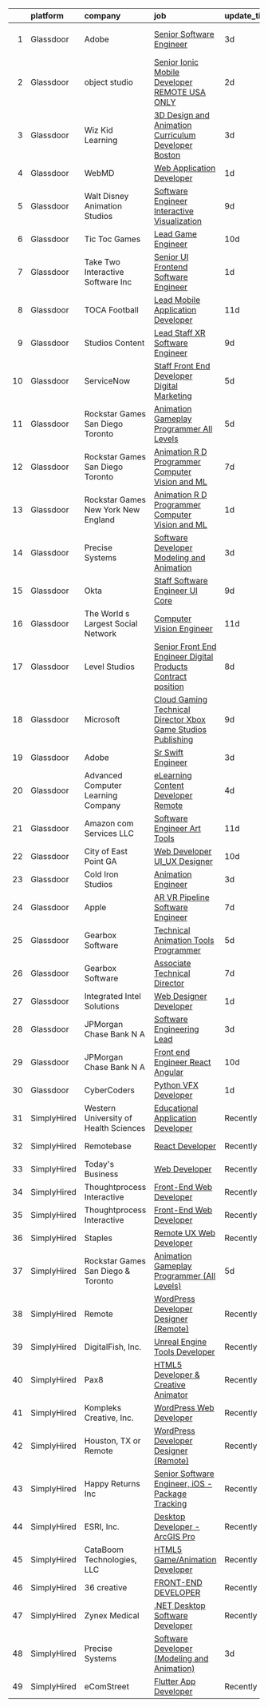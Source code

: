 

|    | platform    | company                               | job                                                                                                                                                                                                                                                                                                                                                                                                                                                                                                                                                                                                                                                                                                                                                                                                                                                                                                                                                                                                                                                                                                                                                                                                                                                                                                                                                           | update_time   | location          |
|---:|:------------|:--------------------------------------|:--------------------------------------------------------------------------------------------------------------------------------------------------------------------------------------------------------------------------------------------------------------------------------------------------------------------------------------------------------------------------------------------------------------------------------------------------------------------------------------------------------------------------------------------------------------------------------------------------------------------------------------------------------------------------------------------------------------------------------------------------------------------------------------------------------------------------------------------------------------------------------------------------------------------------------------------------------------------------------------------------------------------------------------------------------------------------------------------------------------------------------------------------------------------------------------------------------------------------------------------------------------------------------------------------------------------------------------------------------------|:--------------|:------------------|
|  1 | Glassdoor   | Adobe                                 | [Senior Software Engineer](https://www.glassdoor.com/partner/jobListing.htm?pos=116&ao=1136043&s=58&guid=000001820aeb0d88bd828597efcf6969&src=GD_JOB_AD&t=SR&vt=w&cs=1_b3d04501&cb=1658040553227&jobListingId=1008002535209&jrtk=3-0-1g85em3eg2f38001-1g85em3f1gsrn800-90d469583d0bb19c-)                                                                                                                                                                                                                                                                                                                                                                                                                                                                                                                                                                                                                                                                                                                                                                                                                                                                                                                                                                                                                                                                     | 3d            | San Francisco, CA |
|  2 | Glassdoor   | object studio                         | [Senior Ionic Mobile Developer  REMOTE  USA ONLY ](https://www.glassdoor.com/partner/jobListing.htm?pos=112&ao=1136043&s=58&guid=000001820aeb0d88bd828597efcf6969&src=GD_JOB_AD&t=SR&vt=w&ea=1&cs=1_77a3b94a&cb=1658040553224&jobListingId=1008005650927&jrtk=3-0-1g85em3eg2f38001-1g85em3f1gsrn800-8984049d416d7946-)                                                                                                                                                                                                                                                                                                                                                                                                                                                                                                                                                                                                                                                                                                                                                                                                                                                                                                                                                                                                                                        | 2d            | Remote            |
|  3 | Glassdoor   | Wiz Kid Learning                      | [3D Design and Animation Curriculum Developer  Boston ](https://www.glassdoor.com/partner/jobListing.htm?pos=109&ao=1136043&s=58&guid=000001820aeb0d88bd828597efcf6969&src=GD_JOB_AD&t=SR&vt=w&ea=1&cs=1_3d896136&cb=1658040553224&jobListingId=1008003616267&jrtk=3-0-1g85em3eg2f38001-1g85em3f1gsrn800-34dad940bcb33a28-)                                                                                                                                                                                                                                                                                                                                                                                                                                                                                                                                                                                                                                                                                                                                                                                                                                                                                                                                                                                                                                   | 3d            | Boston, MA        |
|  4 | Glassdoor   | WebMD                                 | [Web Application Developer](https://www.glassdoor.com/partner/jobListing.htm?pos=106&ao=1136043&s=58&guid=000001820aeb0d88bd828597efcf6969&src=GD_JOB_AD&t=SR&vt=w&cs=1_86ca377d&cb=1658040553223&jobListingId=1008008367061&jrtk=3-0-1g85em3eg2f38001-1g85em3f1gsrn800-e28f196c8044f50b-)                                                                                                                                                                                                                                                                                                                                                                                                                                                                                                                                                                                                                                                                                                                                                                                                                                                                                                                                                                                                                                                                    | 1d            | Atlanta, GA       |
|  5 | Glassdoor   | Walt Disney Animation Studios         | [Software Engineer   Interactive Visualization](https://www.glassdoor.com/partner/jobListing.htm?pos=123&ao=1136043&s=58&guid=000001820aeb0d88bd828597efcf6969&src=GD_JOB_AD&t=SR&vt=w&cs=1_39458b3f&cb=1658040553228&jobListingId=1007989924540&jrtk=3-0-1g85em3eg2f38001-1g85em3f1gsrn800-c8ab2cad69faae54-)                                                                                                                                                                                                                                                                                                                                                                                                                                                                                                                                                                                                                                                                                                                                                                                                                                                                                                                                                                                                                                                | 9d            | Burbank, CA       |
|  6 | Glassdoor   | Tic Toc Games                         | [Lead Game Engineer](https://www.glassdoor.com/partner/jobListing.htm?pos=101&ao=1110586&s=58&guid=000001820aeb0d88bd828597efcf6969&src=GD_JOB_AD&t=SR&vt=w&ea=1&cs=1_cdb80446&cb=1658040553223&jobListingId=1007988135648&cpc=6193B0C32834B022&jrtk=3-0-1g85em3eg2f38001-1g85em3f1gsrn800-d64abbbba008689c--6NYlbfkN0Cd5ZvLdai7cR0fypH5_WiGezUQesq24dbKuF0ly35ya5O8NkFj-qrjk_MUFn-ZopRYajAPhWX9LNA6MZYyOBBVSnwGNafyInkk4SaAwxziARUpTpzgu-HGAP7xRtytEC4YwZ6Vhh_DrUo8-uVGI-6X1rJAiG0AXNxI_EWwc6sckAF_hdzcvx3Hz0-Wvnml3jEQU6zLdSDcdktPner5SvndE6UgYEctLHFhk9wMR9LjAtIdIlQ99rmDFwXYvqiD9z-Tg3g9pIMROBH-d0nBVGRBWOj1imb_wPRBwevnKQNy-6t5FXh3XNxd6qPd48--S0TSPekwsw8V-yuQH9o8vJvdDA7MeYvXa95a9Q0aJ1IGwcJdHE2XZmh24vrXBi7gaIofFSvfXa1XW5bQ6nbX9BPLEMyxWGXBV3zmkMj69IluJ9lsya9OQQQ-cG1f0_J01ROmzpTza0wbF3dnBgY0wi4A-4y3naKb6Oh49TPs-eUqMzAo5b-wnn7098gUaj78P5E%3D)                                                                                                                                                                                                                                                                                                                                                                                                                                                                                                   | 10d           | Burbank, CA       |
|  7 | Glassdoor   | Take Two Interactive Software  Inc    | [Senior UI Frontend Software Engineer](https://www.glassdoor.com/partner/jobListing.htm?pos=130&ao=1136043&s=58&guid=000001820aeb0d88bd828597efcf6969&src=GD_JOB_AD&t=SR&vt=w&cs=1_5f26e142&cb=1658040553230&jobListingId=1008008766779&jrtk=3-0-1g85em3eg2f38001-1g85em3f1gsrn800-7e80f0c048eb258d-)                                                                                                                                                                                                                                                                                                                                                                                                                                                                                                                                                                                                                                                                                                                                                                                                                                                                                                                                                                                                                                                         | 1d            | San Francisco, CA |
|  8 | Glassdoor   | TOCA Football                         | [Lead Mobile Application Developer](https://www.glassdoor.com/partner/jobListing.htm?pos=119&ao=1136043&s=58&guid=000001820aeb0d88bd828597efcf6969&src=GD_JOB_AD&t=SR&vt=w&ea=1&cs=1_d364fab4&cb=1658040553227&jobListingId=1007985435294&jrtk=3-0-1g85em3eg2f38001-1g85em3f1gsrn800-8b2fa59b8d0a20e1-)                                                                                                                                                                                                                                                                                                                                                                                                                                                                                                                                                                                                                                                                                                                                                                                                                                                                                                                                                                                                                                                       | 11d           | Costa Mesa, CA    |
|  9 | Glassdoor   | Studios Content                       | [Lead  Staff  XR Software Engineer](https://www.glassdoor.com/partner/jobListing.htm?pos=127&ao=1136043&s=58&guid=000001820aeb0d88bd828597efcf6969&src=GD_JOB_AD&t=SR&vt=w&cs=1_f1cf91da&cb=1658040553228&jobListingId=1007989924534&jrtk=3-0-1g85em3eg2f38001-1g85em3f1gsrn800-bb2f81d2b8e98c7a-)                                                                                                                                                                                                                                                                                                                                                                                                                                                                                                                                                                                                                                                                                                                                                                                                                                                                                                                                                                                                                                                            | 9d            | Glendale, CA      |
| 10 | Glassdoor   | ServiceNow                            | [Staff Front End Developer  Digital Marketing](https://www.glassdoor.com/partner/jobListing.htm?pos=120&ao=1136043&s=58&guid=000001820aeb0d88bd828597efcf6969&src=GD_JOB_AD&t=SR&vt=w&cs=1_88d8a349&cb=1658040553227&jobListingId=1007998745708&jrtk=3-0-1g85em3eg2f38001-1g85em3f1gsrn800-57ff975c92f37266-)                                                                                                                                                                                                                                                                                                                                                                                                                                                                                                                                                                                                                                                                                                                                                                                                                                                                                                                                                                                                                                                 | 5d            | Santa Clara, CA   |
| 11 | Glassdoor   | Rockstar Games San Diego   Toronto    | [Animation Gameplay Programmer  All Levels ](https://www.glassdoor.com/partner/jobListing.htm?pos=108&ao=1136043&s=58&guid=000001820aeb0d88bd828597efcf6969&src=GD_JOB_AD&t=SR&vt=w&cs=1_f3dd6984&cb=1658040553224&jobListingId=1007999078451&jrtk=3-0-1g85em3eg2f38001-1g85em3f1gsrn800-a340a17d7da06a63-)                                                                                                                                                                                                                                                                                                                                                                                                                                                                                                                                                                                                                                                                                                                                                                                                                                                                                                                                                                                                                                                   | 5d            | Carlsbad, CA      |
| 12 | Glassdoor   | Rockstar Games San Diego   Toronto    | [Animation R D Programmer  Computer Vision and ML](https://www.glassdoor.com/partner/jobListing.htm?pos=118&ao=1136043&s=58&guid=000001820aeb0d88bd828597efcf6969&src=GD_JOB_AD&t=SR&vt=w&cs=1_0dcf90d9&cb=1658040553227&jobListingId=1007994889333&jrtk=3-0-1g85em3eg2f38001-1g85em3f1gsrn800-3d94f6aba5e2c913-)                                                                                                                                                                                                                                                                                                                                                                                                                                                                                                                                                                                                                                                                                                                                                                                                                                                                                                                                                                                                                                             | 7d            | Carlsbad, CA      |
| 13 | Glassdoor   | Rockstar Games New York   New England | [Animation R D Programmer  Computer Vision and ML](https://www.glassdoor.com/partner/jobListing.htm?pos=115&ao=1136043&s=58&guid=000001820aeb0d88bd828597efcf6969&src=GD_JOB_AD&t=SR&vt=w&cs=1_37191603&cb=1658040553224&jobListingId=1008008924422&jrtk=3-0-1g85em3eg2f38001-1g85em3f1gsrn800-3642d98c74d7049e-)                                                                                                                                                                                                                                                                                                                                                                                                                                                                                                                                                                                                                                                                                                                                                                                                                                                                                                                                                                                                                                             | 1d            | Manhattan         |
| 14 | Glassdoor   | Precise Systems                       | [Software Developer  Modeling and Animation ](https://www.glassdoor.com/partner/jobListing.htm?pos=107&ao=1136043&s=58&guid=000001820aeb0d88bd828597efcf6969&src=GD_JOB_AD&t=SR&vt=w&ea=1&cs=1_f279984c&cb=1658040553223&jobListingId=1008004152660&jrtk=3-0-1g85em3eg2f38001-1g85em3f1gsrn800-fe782767aaad92cb-)                                                                                                                                                                                                                                                                                                                                                                                                                                                                                                                                                                                                                                                                                                                                                                                                                                                                                                                                                                                                                                             | 3d            | San Diego, CA     |
| 15 | Glassdoor   | Okta                                  | [Staff Software Engineer   UI Core](https://www.glassdoor.com/partner/jobListing.htm?pos=117&ao=1136043&s=58&guid=000001820aeb0d88bd828597efcf6969&src=GD_JOB_AD&t=SR&vt=w&ea=1&cs=1_f5c5587d&cb=1658040553227&jobListingId=1007990571145&jrtk=3-0-1g85em3eg2f38001-1g85em3f1gsrn800-48bedb02c5398719-)                                                                                                                                                                                                                                                                                                                                                                                                                                                                                                                                                                                                                                                                                                                                                                                                                                                                                                                                                                                                                                                       | 9d            | San Francisco, CA |
| 16 | Glassdoor   | The World s Largest Social Network    | [Computer Vision Engineer](https://www.glassdoor.com/partner/jobListing.htm?pos=103&ao=1110586&s=58&guid=000001820aeb0d88bd828597efcf6969&src=GD_JOB_AD&t=SR&vt=w&ea=1&cs=1_9cc1728d&cb=1658040553223&jobListingId=1007986416966&cpc=C891152315FA1AD8&jrtk=3-0-1g85em3eg2f38001-1g85em3f1gsrn800-c5965c3cdc754f6e--6NYlbfkN0DSgjPPcnEdvoK3uuxfISLALE6pB1FR7YSHOr_tSg5_QGIhoz_2VqUepdcKLBLI_zSTiDG9miZVMvsQYEu1a9HnATBj80rFOqBh7dkETC6HhruRU2nFkvongE7A9ctyAo1xch-o8NUxgq7ZXIFTXqEGKxGex475UMwBiWTvuikxVk8N3GIWvOER8ksDbdgD7XBIyCmKhs3HwXLmnmRqXwDFMS05WLLjYZ7d-ndHwXZZooyFcfK3VfHUPIhykkwq9SUv-8uvze2cFpfp3LeJkAv8ISd8eviPuPWAO39tNBe5-d1G4qCV0SvjRLNS7can__9phw9pqx6o1sRRNhTV1CKHb_fY3it3M9hJAayy0gWHxY-Bx-a8Tu-3NMHlf_RGwC7A2Z9jwf7sE29Fa44hdJddQImSH4sR0S_l-fFBaA4D4uKA6WzlUJSzAZjO2bKVVlU0WNlTLpXChT7ziwSBbDUk4ZbaRscrcu08USgib-1jYKwKPWkFw-OO82psZ4kYrXldhmoLp3jE_NmvsVXW7JJTFoJFG3NER9JLOYayn60PLLzFsqIsiqWLyJ-5P11eydjAClPmvCQHFpARX5QdyqX9)                                                                                                                                                                                                                                                                                                                                                                                                           | 11d           | Houston, TX       |
| 17 | Glassdoor   | Level Studios                         | [Senior Front End Engineer  Digital Products  Contract position ](https://www.glassdoor.com/partner/jobListing.htm?pos=124&ao=1136043&s=58&guid=000001820aeb0d88bd828597efcf6969&src=GD_JOB_AD&t=SR&vt=w&ea=1&cs=1_2047dd5b&cb=1658040553228&jobListingId=1007993982816&jrtk=3-0-1g85em3eg2f38001-1g85em3f1gsrn800-d3f36b7e3db22822-)                                                                                                                                                                                                                                                                                                                                                                                                                                                                                                                                                                                                                                                                                                                                                                                                                                                                                                                                                                                                                         | 8d            | Atlanta, GA       |
| 18 | Glassdoor   | Microsoft                             | [Cloud Gaming Technical Director   Xbox Game Studios Publishing](https://www.glassdoor.com/partner/jobListing.htm?pos=129&ao=1136043&s=58&guid=000001820aeb0d88bd828597efcf6969&src=GD_JOB_AD&t=SR&vt=w&cs=1_0eb45cfb&cb=1658040553230&jobListingId=1007991354486&jrtk=3-0-1g85em3eg2f38001-1g85em3f1gsrn800-51d256fb354a595a-)                                                                                                                                                                                                                                                                                                                                                                                                                                                                                                                                                                                                                                                                                                                                                                                                                                                                                                                                                                                                                               | 9d            | Redmond, WA       |
| 19 | Glassdoor   | Adobe                                 | [Sr  Swift Engineer](https://www.glassdoor.com/partner/jobListing.htm?pos=122&ao=1136043&s=58&guid=000001820aeb0d88bd828597efcf6969&src=GD_JOB_AD&t=SR&vt=w&cs=1_fb8b5c25&cb=1658040553228&jobListingId=1008002513784&jrtk=3-0-1g85em3eg2f38001-1g85em3f1gsrn800-249d4a184d1fb370-)                                                                                                                                                                                                                                                                                                                                                                                                                                                                                                                                                                                                                                                                                                                                                                                                                                                                                                                                                                                                                                                                           | 3d            | New York, NY      |
| 20 | Glassdoor   | Advanced Computer Learning Company    | [eLearning Content Developer  Remote  ](https://www.glassdoor.com/partner/jobListing.htm?pos=113&ao=1136043&s=58&guid=000001820aeb0d88bd828597efcf6969&src=GD_JOB_AD&t=SR&vt=w&ea=1&cs=1_7276b963&cb=1658040553224&jobListingId=1008000784696&jrtk=3-0-1g85em3eg2f38001-1g85em3f1gsrn800-e77e1058c18c2e89-)                                                                                                                                                                                                                                                                                                                                                                                                                                                                                                                                                                                                                                                                                                                                                                                                                                                                                                                                                                                                                                                   | 4d            | Remote            |
| 21 | Glassdoor   | Amazon com Services LLC               | [Software Engineer  Art Tools](https://www.glassdoor.com/partner/jobListing.htm?pos=128&ao=1136043&s=58&guid=000001820aeb0d88bd828597efcf6969&src=GD_JOB_AD&t=SR&vt=w&cs=1_7b985a9a&cb=1658040553230&jobListingId=1007985413348&jrtk=3-0-1g85em3eg2f38001-1g85em3f1gsrn800-0f3b1944bdf62a9c-)                                                                                                                                                                                                                                                                                                                                                                                                                                                                                                                                                                                                                                                                                                                                                                                                                                                                                                                                                                                                                                                                 | 11d           | San Diego, CA     |
| 22 | Glassdoor   | City of East Point  GA                | [Web Developer UI_UX Designer](https://www.glassdoor.com/partner/jobListing.htm?pos=110&ao=1136043&s=58&guid=000001820aeb0d88bd828597efcf6969&src=GD_JOB_AD&t=SR&vt=w&cs=1_177ac37c&cb=1658040553224&jobListingId=1007987965771&jrtk=3-0-1g85em3eg2f38001-1g85em3f1gsrn800-e5781bb998209cdb-)                                                                                                                                                                                                                                                                                                                                                                                                                                                                                                                                                                                                                                                                                                                                                                                                                                                                                                                                                                                                                                                                 | 10d           | East Point, GA    |
| 23 | Glassdoor   | Cold Iron Studios                     | [Animation Engineer](https://www.glassdoor.com/partner/jobListing.htm?pos=111&ao=1136043&s=58&guid=000001820aeb0d88bd828597efcf6969&src=GD_JOB_AD&t=SR&vt=w&ea=1&cs=1_47537ebc&cb=1658040553224&jobListingId=1008003738705&jrtk=3-0-1g85em3eg2f38001-1g85em3f1gsrn800-7ec8e93f903792ed-)                                                                                                                                                                                                                                                                                                                                                                                                                                                                                                                                                                                                                                                                                                                                                                                                                                                                                                                                                                                                                                                                      | 3d            | Remote            |
| 24 | Glassdoor   | Apple                                 | [AR VR Pipeline Software Engineer](https://www.glassdoor.com/partner/jobListing.htm?pos=102&ao=1110586&s=58&guid=000001820aeb0d88bd828597efcf6969&src=GD_JOB_AD&t=SR&vt=w&cs=1_babb2587&cb=1658040553223&jobListingId=1007994891471&cpc=F41FEAB56D215062&jrtk=3-0-1g85em3eg2f38001-1g85em3f1gsrn800-fc55de529b78aa8f--6NYlbfkN0BvKrLyj5gPmtZO9T8euul8TCxuuKNOtzRJOomxnwSEodTz2Bc-sPZlbtkML8D-m4qO4tenHzNlbzznl9Zovftmt6-Mg1P-NrNJwQV9b7AKhWEtyPHdze1p3up1kuyhCBmYpi4Iic0ExJ4rulqpIM8-RimAb7jpdBuTvtFVnPTld-LTBNU2LzmUdQggtG8zbhLqv__KVcGJUOxzNSdhpQ_oIkd2nJyVvh7otF8Ny9ISVFsHLuiaINStY_W8Dc5zEYMCN9omq5hzSaq1zb-NiLAZM_k5KNtJOiNIL7QcKQ-B3dlMYCVkRkZ9R3KX0h381jtvxDYXFj-h1s-NjzoEC6N5eG4kpaxV-00-Yg57spl6j8PqX5MPTlMgbuOMM5vBiX39tG6EoKnOJhQR0eOMUUa_NnKzPECSxrypHX-k-UcZrQtUsP1JeAzSg0O_fRG5UQXFnLMz0_8R21OWqpwnydId33VFSVHN0HVeVlNJ7hLUsIysI2iw431IZH4AvXhj7vlFIwkckuS-2CJzIQAXq3ANjTzISdB3XmDAvzFYpJoteE0ptqO1TM88x6u2toouJwz0glaxxcz2ugFHRiZJ__5HPfvnUh5Gm-r2chEZys0KrJIi4PHCxCs9FYTCkgK82p4u3JuhGMf9TkRmskymnKfzo7IBRPsmdQcTHyGmBOpz3cWJjr4iNmU3zrohcjYs7JJOO1QonyAp0WKT-_UUdvSQ-NnRnAI2pDrYLCgjbza61RZvtVf_JXc_1sOco2n-B4CBlzEEQKJz09WgvmZb7v4Skxg8uRGTmKM3-61AtrtTuVeZ6bF703u6Bc-cokhOa7cL6Vvl7iZq0M-9FhhK9FLaW39i06GL3sPOi5bj6iRvql7QwVP10-eOM5SAnopprK4enFbVJsqD0vsX9e_mSMvsboXw2xVzVnEXcCgRbV5kJPKF8bTNETYKhWxGFEtzC94CIUzdHI4uXA4OCFBP1qvV)        | 7d            | Boulder, CO       |
| 25 | Glassdoor   | Gearbox Software                      | [Technical Animation Tools Programmer](https://www.glassdoor.com/partner/jobListing.htm?pos=121&ao=1136043&s=58&guid=000001820aeb0d88bd828597efcf6969&src=GD_JOB_AD&t=SR&vt=w&ea=1&cs=1_894066a2&cb=1658040553228&jobListingId=1007998860842&jrtk=3-0-1g85em3eg2f38001-1g85em3f1gsrn800-a6dc851de2496d1b-)                                                                                                                                                                                                                                                                                                                                                                                                                                                                                                                                                                                                                                                                                                                                                                                                                                                                                                                                                                                                                                                    | 5d            | Frisco, TX        |
| 26 | Glassdoor   | Gearbox Software                      | [Associate Technical Director](https://www.glassdoor.com/partner/jobListing.htm?pos=114&ao=1136043&s=58&guid=000001820aeb0d88bd828597efcf6969&src=GD_JOB_AD&t=SR&vt=w&ea=1&cs=1_f7be347b&cb=1658040553224&jobListingId=1007994173103&jrtk=3-0-1g85em3eg2f38001-1g85em3f1gsrn800-1431cd0e3815fedf-)                                                                                                                                                                                                                                                                                                                                                                                                                                                                                                                                                                                                                                                                                                                                                                                                                                                                                                                                                                                                                                                            | 7d            | Frisco, TX        |
| 27 | Glassdoor   | Integrated Intel Solutions            | [Web Designer Developer](https://www.glassdoor.com/partner/jobListing.htm?pos=105&ao=1136043&s=58&guid=000001820aeb0d88bd828597efcf6969&src=GD_JOB_AD&t=SR&vt=w&cs=1_71a87b83&cb=1658040553223&jobListingId=1008008326761&jrtk=3-0-1g85em3eg2f38001-1g85em3f1gsrn800-53096bd33ca80194-)                                                                                                                                                                                                                                                                                                                                                                                                                                                                                                                                                                                                                                                                                                                                                                                                                                                                                                                                                                                                                                                                       | 1d            | Arnold, MO        |
| 28 | Glassdoor   | JPMorgan Chase Bank  N A              | [Software Engineering Lead](https://www.glassdoor.com/partner/jobListing.htm?pos=125&ao=1136043&s=58&guid=000001820aeb0d88bd828597efcf6969&src=GD_JOB_AD&t=SR&vt=w&cs=1_1bac8cde&cb=1658040553228&jobListingId=1008004070942&jrtk=3-0-1g85em3eg2f38001-1g85em3f1gsrn800-a2bee1a658d9f7d5-)                                                                                                                                                                                                                                                                                                                                                                                                                                                                                                                                                                                                                                                                                                                                                                                                                                                                                                                                                                                                                                                                    | 3d            | New York, NY      |
| 29 | Glassdoor   | JPMorgan Chase Bank  N A              | [Front end Engineer   React Angular](https://www.glassdoor.com/partner/jobListing.htm?pos=126&ao=1136043&s=58&guid=000001820aeb0d88bd828597efcf6969&src=GD_JOB_AD&t=SR&vt=w&cs=1_ecef6db6&cb=1658040553228&jobListingId=1007988777526&jrtk=3-0-1g85em3eg2f38001-1g85em3f1gsrn800-3448aae28f76cc34-)                                                                                                                                                                                                                                                                                                                                                                                                                                                                                                                                                                                                                                                                                                                                                                                                                                                                                                                                                                                                                                                           | 10d           | Plano, TX         |
| 30 | Glassdoor   | CyberCoders                           | [Python VFX Developer](https://www.glassdoor.com/partner/jobListing.htm?pos=104&ao=1110586&s=58&guid=000001820aeb0d88bd828597efcf6969&src=GD_JOB_AD&t=SR&vt=w&ea=1&cs=1_0bf7aaa6&cb=1658040553223&jobListingId=1008008702244&cpc=2CAED5C921A5F994&jrtk=3-0-1g85em3eg2f38001-1g85em3f1gsrn800-c890ead1a87e5345--6NYlbfkN0CpFJQzrgRR8WqXWK1qKKEqALWJw739KlKqr2H-MSI4eoBlI4EFrmor2FYZMP3muM1oRu76nIrQEaLnExRouYUhLrfMZtAt1l-4CP_0jRBAZavGpgvJ_0FH7XQjOXVd1Sd8KuMN6WFztFJjweY3MY6_leFsNjgivGqq6dFsh8deWxjF8yg4AN5i76eMjAKR59ywQ44CaFUtGNIckKx7MhKAXEoJhq3xW6w0xVeqJWSAbCP5MC0t0n5k8wXyaHI9HoezKD2OV_k8jhsd88uY5g4B7U41KwJtbU9Kmgt8uRjenN0J0czjdQQRoLgukslqw_asqwd3vOByN_nhT1-7HPuyxeceHHZNwhErR8ksAu4LWGSfyv9f96inJcYZZoj8loanEM2rtv22_phbmdPlfZ-Qb9nUemL8pMayZw6i5pS4wYbHEiTVAGdxNwv9k3ooomSF2AmvCwF1G8dV4A-mtFRdO37OvSsDlUJ1Hwl2L7CFyT42ZhHXw3HJXBzRzBdF2uvCMan_5I3fVNY0YtYwtIzcaGVkb4bv5q4TOFvEdxUrJn0dotN_uFtB1tw6PaZly13P9giPe0R66MtcxLUxiY1dzayKeLSJ-PS3GcCt_B8IhNpJUowBye1_Tg5eD6OSEOse28BQ_jhrEzJBWw4FiQIT5nndkIiwB1YLoup40s_yMBT1PdZ0N2Dx2d7Q_4cUJNg4a5fJAJpd1HIBzRldxFx2__Ne3mCXO0lRUa_SJ76ZPhSTBLZIeTBhdpbMSjG5FGGy3vGed3EUZCmWZyfO4-kG9ByiqwXhT_M_uDU8QKhQ4oR7FHg16htzvT9lkWtLRyRFXxDSxAnt5y1O-rVsD50NJIGqNG880sGu2FBRKKBCNMDhROhtt3RHdq_lzmT--luJJDfBxlWVYXFEwPU7-iwXcJ2qNREjt0RNUoufkuoSEs77cUZKIf_8fgU3-r7R1lJJfm4Ang_FcjCXIRnmpBlpXZyjVjKnlks%3D) | 1d            | Burbank, CA       |
| 31 | SimplyHired | Western University of Health Sciences | [Educational Application Developer](https://www.simplyhired.com/job/RuHciQ0Uy70whWWsVhMcubgjk4Ukujun1O9YUXUEAYkmiLx2AR28Nw?q=animation+developer)                                                                                                                                                                                                                                                                                                                                                                                                                                                                                                                                                                                                                                                                                                                                                                                                                                                                                                                                                                                                                                                                                                                                                                                                             | Recently      | United States     |
| 32 | SimplyHired | Remotebase                            | [React Developer](https://www.simplyhired.com/job/ld6TNVdESPm10EhPZOY2CAZ-jIWI8guBJyi5U4oNa9yu-qrl1oPzxw?q=animation+developer)                                                                                                                                                                                                                                                                                                                                                                                                                                                                                                                                                                                                                                                                                                                                                                                                                                                                                                                                                                                                                                                                                                                                                                                                                               | Recently      | United States     |
| 33 | SimplyHired | Today's Business                      | [Web Developer](https://www.simplyhired.com/job/q_l0WZfxVnpxt8yqpCtW-YXzu2hK8Gs7ThumVO5SxdFyrcDLzOJvig?q=animation+developer)                                                                                                                                                                                                                                                                                                                                                                                                                                                                                                                                                                                                                                                                                                                                                                                                                                                                                                                                                                                                                                                                                                                                                                                                                                 | Recently      | Parsippany, NJ    |
| 34 | SimplyHired | Thoughtprocess Interactive            | [Front-End Web Developer](https://www.simplyhired.com/job/lb0LrEmJuu-febCtCDvKUu2SKeX2KrxDZ5wUbtHaxXSmTUy-rb90nQ?q=animation+developer)                                                                                                                                                                                                                                                                                                                                                                                                                                                                                                                                                                                                                                                                                                                                                                                                                                                                                                                                                                                                                                                                                                                                                                                                                       | Recently      | St. Louis, MO     |
| 35 | SimplyHired | Thoughtprocess Interactive            | [Front-End Web Developer](https://www.simplyhired.com/job/lb0LrEmJuu-febCtCDvKUu2SKeX2KrxDZ5wUbtHaxXSmTUy-rb90nQ?q=animation+developer)                                                                                                                                                                                                                                                                                                                                                                                                                                                                                                                                                                                                                                                                                                                                                                                                                                                                                                                                                                                                                                                                                                                                                                                                                       | Recently      | St. Louis, MO     |
| 36 | SimplyHired | Staples                               | [Remote UX Web Developer](https://www.simplyhired.com/job/qoN-yBybZLaa-NXFB73h__pu2frHfNQUzdSulZLAhRNsC00MkfAgtg?q=animation+developer)                                                                                                                                                                                                                                                                                                                                                                                                                                                                                                                                                                                                                                                                                                                                                                                                                                                                                                                                                                                                                                                                                                                                                                                                                       | Recently      | United States     |
| 37 | SimplyHired | Rockstar Games San Diego & Toronto    | [Animation Gameplay Programmer (All Levels)](https://www.simplyhired.com/job/jy-lnG9M8l5owwejNLj4KGenomok3Vm8xBkj65kVoGIwHxjW2wQcEw?q=animation+developer)                                                                                                                                                                                                                                                                                                                                                                                                                                                                                                                                                                                                                                                                                                                                                                                                                                                                                                                                                                                                                                                                                                                                                                                                    | 5d            | Carlsbad, CA      |
| 38 | SimplyHired | Remote                                | [WordPress Developer Designer (Remote)](https://www.simplyhired.com/job/vCmXXL4JGKGV5eNVuHA7oB8PSm-NsHdC9WQISU8OzQ6fl4_GaHZp9A?q=animation+developer)                                                                                                                                                                                                                                                                                                                                                                                                                                                                                                                                                                                                                                                                                                                                                                                                                                                                                                                                                                                                                                                                                                                                                                                                         | Recently      | United States     |
| 39 | SimplyHired | DigitalFish, Inc.                     | [Unreal Engine Tools Developer](https://www.simplyhired.com/job/mkcq2r4LLj6GeKM0CU_PX5SC3YPAaRRby0mc9mK6ZbQ735mxs6peZw?q=animation+developer)                                                                                                                                                                                                                                                                                                                                                                                                                                                                                                                                                                                                                                                                                                                                                                                                                                                                                                                                                                                                                                                                                                                                                                                                                 | Recently      | Remote            |
| 40 | SimplyHired | Pax8                                  | [HTML5 Developer & Creative Animator](https://www.simplyhired.com/job/DcI9boA9QAGhvEhJ0nrKDcXbjJdV-Xc9RNA8XU8-WgXmrk0-CIjjnA?q=animation+developer)                                                                                                                                                                                                                                                                                                                                                                                                                                                                                                                                                                                                                                                                                                                                                                                                                                                                                                                                                                                                                                                                                                                                                                                                           | Recently      | Denver, CO        |
| 41 | SimplyHired | Kompleks Creative, Inc.               | [WordPress Web Developer](https://www.simplyhired.com/job/clnU0xKRTuyyk7JggZg0IBwHdHfUMCCZGAiMCCFsrsUE36YbcxMH2Q?q=animation+developer)                                                                                                                                                                                                                                                                                                                                                                                                                                                                                                                                                                                                                                                                                                                                                                                                                                                                                                                                                                                                                                                                                                                                                                                                                       | Recently      | Durham, NC        |
| 42 | SimplyHired | Houston, TX or Remote                 | [WordPress Developer Designer (Remote)](https://www.simplyhired.com/job/h5NIRqnG6nzwtBLlFlrT64773r4CAOGZWfW6vATD8Z8CzAc7NchDIg?q=animation+developer)                                                                                                                                                                                                                                                                                                                                                                                                                                                                                                                                                                                                                                                                                                                                                                                                                                                                                                                                                                                                                                                                                                                                                                                                         | Recently      | The Woodlands, TX |
| 43 | SimplyHired | Happy Returns Inc                     | [Senior Software Engineer, iOS - Package Tracking](https://www.simplyhired.com/job/ZI23iTIfMdHDEGSvRCHCfmjQvrnM8J1-NMq0d7JV67OISJp5acdGxA?q=animation+developer)                                                                                                                                                                                                                                                                                                                                                                                                                                                                                                                                                                                                                                                                                                                                                                                                                                                                                                                                                                                                                                                                                                                                                                                              | Recently      | Remote            |
| 44 | SimplyHired | ESRI, Inc.                            | [Desktop Developer - ArcGIS Pro](https://www.simplyhired.com/job/Pn0jlgPOSBBY-nMbXrtFeV4yvqyMnKMGCwWZz4L1Vtp9irTKUDf2Rg?q=animation+developer)                                                                                                                                                                                                                                                                                                                                                                                                                                                                                                                                                                                                                                                                                                                                                                                                                                                                                                                                                                                                                                                                                                                                                                                                                | Recently      | Remote            |
| 45 | SimplyHired | CataBoom Technologies, LLC            | [HTML5 Game/Animation Developer](https://www.simplyhired.com/job/rcD9kqRruTFu3sLPN7RcYmKqhwYda35Xkfl4DXnDIh1VgwPtoMUoDw?q=animation+developer)                                                                                                                                                                                                                                                                                                                                                                                                                                                                                                                                                                                                                                                                                                                                                                                                                                                                                                                                                                                                                                                                                                                                                                                                                | Recently      | Richardson, TX    |
| 46 | SimplyHired | 36 creative                           | [FRONT-END DEVELOPER](https://www.simplyhired.com/job/y7xyid27K7jFdG9TeWrU0XBOCRy-EovUQlrP0qaxS74xspVNbRxxMg?q=animation+developer)                                                                                                                                                                                                                                                                                                                                                                                                                                                                                                                                                                                                                                                                                                                                                                                                                                                                                                                                                                                                                                                                                                                                                                                                                           | Recently      | Windham, NH       |
| 47 | SimplyHired | Zynex Medical                         | [.NET Desktop Software Developer](https://www.simplyhired.com/job/CkZS4u7p1I92Dp42AUwS_a_ddjsrJw7_CNhZYtWMjYq5qdAiX22kGQ?q=animation+developer)                                                                                                                                                                                                                                                                                                                                                                                                                                                                                                                                                                                                                                                                                                                                                                                                                                                                                                                                                                                                                                                                                                                                                                                                               | Recently      | Englewood, CO     |
| 48 | SimplyHired | Precise Systems                       | [Software Developer (Modeling and Animation)](https://www.simplyhired.com/job/mrs3BpEPLgIC-F-3wHMo4hzRssI_W8irIt7Ip4zU1eR-T_S3xQtTOw?q=animation+developer)                                                                                                                                                                                                                                                                                                                                                                                                                                                                                                                                                                                                                                                                                                                                                                                                                                                                                                                                                                                                                                                                                                                                                                                                   | 3d            | San Diego, CA     |
| 49 | SimplyHired | eComStreet                            | [Flutter App Developer](https://www.simplyhired.com/job/tDl5nvR77GAKSYTP-t31uXvaT2NUYZ2L311zdwTy_9dK5DVNUxs9Gg?q=animation+developer)                                                                                                                                                                                                                                                                                                                                                                                                                                                                                                                                                                                                                                                                                                                                                                                                                                                                                                                                                                                                                                                                                                                                                                                                                         | Recently      | Chicago, IL       |
